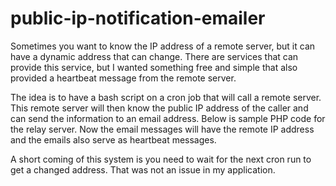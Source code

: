 # public-ip-notification-emailer

Sometimes you want to know the IP address of a remote server, but it can have a dynamic address that can change. There are services that can provide this service, but I wanted something free and simple that also provided a heartbeat message from the remote server.

The idea is to have a bash script on a cron job that will call a remote server. This remote server will then know the public IP address of the caller and can send the information to an email address. Below is sample PHP code for the relay server. Now the email messages will have the remote IP address and the emails also serve as heartbeat messages.

A short coming of this system is you need to wait for the next cron run to get a changed address. That was not an issue in my application.
